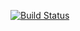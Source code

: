 [![Build Status](https://secure.travis-ci.org/jbrunton/frappuccino-core.png)](http://travis-ci.org/jbrunton/frappuccino-core)
